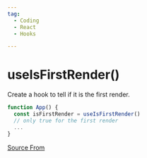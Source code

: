 ```yaml
---
tag:
  - Coding
  - React
  - Hooks

---
```

  
# useIsFirstRender()

Create a hook to tell if it is the first render.

```ts
function App() {
  const isFirstRender = useIsFirstRender()
  // only true for the first render
  ...
}
```


[Source From](https://bigfrontend.dev/react/useIsFirstRender)

  